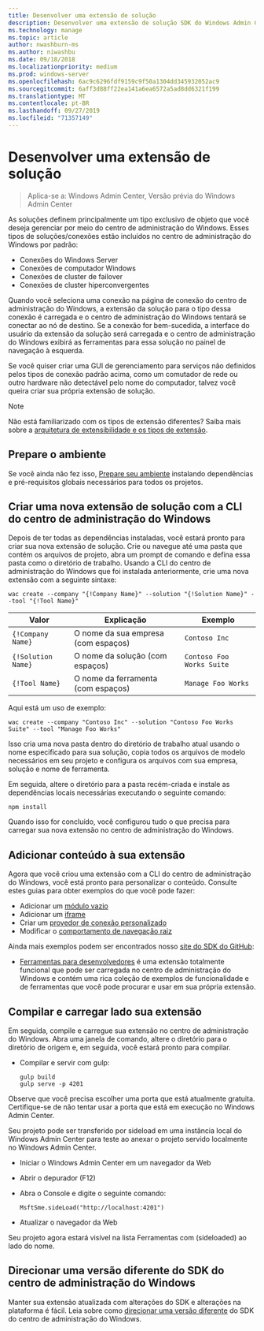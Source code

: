 ```yaml
---
title: Desenvolver uma extensão de solução
description: Desenvolver uma extensão de solução SDK do Windows Admin Center (projeto Honolulu)
ms.technology: manage
ms.topic: article
author: nwashburn-ms
ms.author: niwashbu
ms.date: 09/18/2018
ms.localizationpriority: medium
ms.prod: windows-server
ms.openlocfilehash: 6ac9c6296fdf9159c9f50a1304dd345932052ac9
ms.sourcegitcommit: 6aff3d88ff22ea141a6ea6572a5ad8dd6321f199
ms.translationtype: MT
ms.contentlocale: pt-BR
ms.lasthandoff: 09/27/2019
ms.locfileid: "71357149"
---
```

# <a name="develop-a-solution-extension"></a>Desenvolver uma extensão de solução

>Aplica-se a: Windows Admin Center, Versão prévia do Windows Admin Center

As soluções definem principalmente um tipo exclusivo de objeto que você deseja gerenciar por meio do centro de administração do Windows.  Esses tipos de soluções/conexões estão incluídos no centro de administração do Windows por padrão:

* Conexões do Windows Server
* Conexões de computador Windows
* Conexões de cluster de failover
* Conexões de cluster hiperconvergentes

Quando você seleciona uma conexão na página de conexão do centro de administração do Windows, a extensão da solução para o tipo dessa conexão é carregada e o centro de administração do Windows tentará se conectar ao nó de destino. Se a conexão for bem-sucedida, a interface do usuário da extensão da solução será carregada e o centro de administração do Windows exibirá as ferramentas para essa solução no painel de navegação à esquerda.

Se você quiser criar uma GUI de gerenciamento para serviços não definidos pelos tipos de conexão padrão acima, como um comutador de rede ou outro hardware não detectável pelo nome do computador, talvez você queira criar sua própria extensão de solução.

> [!NOTE]
> Não está familiarizado com os tipos de extensão diferentes? Saiba mais sobre a [arquitetura de extensibilidade e os tipos de extensão](understand-extensions.md).

## <a name="prepare-your-environment"></a>Prepare o ambiente

Se você ainda não fez isso, [Prepare seu ambiente](prepare-development-environment.md) instalando dependências e pré-requisitos globais necessários para todos os projetos.

## <a name="create-a-new-solution-extension-with-the-windows-admin-center-cli"></a>Criar uma nova extensão de solução com a CLI do centro de administração do Windows ##

Depois de ter todas as dependências instaladas, você estará pronto para criar sua nova extensão de solução.  Crie ou navegue até uma pasta que contém os arquivos de projeto, abra um prompt de comando e defina essa pasta como o diretório de trabalho.  Usando a CLI do centro de administração do Windows que foi instalada anteriormente, crie uma nova extensão com a seguinte sintaxe:

```
wac create --company "{!Company Name}" --solution "{!Solution Name}" --tool "{!Tool Name}"
```

| Valor | Explicação | Exemplo |
| ----- | ----------- | ------- |
| ```{!Company Name}``` | O nome da sua empresa (com espaços) | ```Contoso Inc``` |
| ```{!Solution Name}``` | O nome da solução (com espaços) | ```Contoso Foo Works Suite``` |
| ```{!Tool Name}``` | O nome da ferramenta (com espaços) | ```Manage Foo Works``` |

Aqui está um uso de exemplo:

```
wac create --company "Contoso Inc" --solution "Contoso Foo Works Suite" --tool "Manage Foo Works"
```

Isso cria uma nova pasta dentro do diretório de trabalho atual usando o nome especificado para sua solução, copia todos os arquivos de modelo necessários em seu projeto e configura os arquivos com sua empresa, solução e nome de ferramenta.  

Em seguida, altere o diretório para a pasta recém-criada e instale as dependências locais necessárias executando o seguinte comando:

```
npm install
```

Quando isso for concluído, você configurou tudo o que precisa para carregar sua nova extensão no centro de administração do Windows. 

## <a name="add-content-to-your-extension"></a>Adicionar conteúdo à sua extensão

Agora que você criou uma extensão com a CLI do centro de administração do Windows, você está pronto para personalizar o conteúdo.  Consulte estes guias para obter exemplos do que você pode fazer:

- Adicionar um [módulo vazio](guides/add-module.md)
- Adicionar um [iframe](guides/add-iframe.md)
- Criar um [provedor de conexão personalizado](guides/create-connection-provider.md)
- Modificar o [comportamento de navegação raiz](guides/modify-root-navigation.md)
 
Ainda mais exemplos podem ser encontrados nosso [site do SDK do GitHub](https://aka.ms/wacsdk):
-  [Ferramentas para desenvolvedores](https://github.com/Microsoft/windows-admin-center-sdk/tree/master/windows-admin-center-developer-tools) é uma extensão totalmente funcional que pode ser carregada no centro de administração do Windows e contém uma rica coleção de exemplos de funcionalidade e de ferramentas que você pode procurar e usar em sua própria extensão.

## <a name="build-and-side-load-your-extension"></a>Compilar e carregar lado sua extensão

Em seguida, compile e carregue sua extensão no centro de administração do Windows.  Abra uma janela de comando, altere o diretório para o diretório de origem e, em seguida, você estará pronto para compilar.

* Compilar e servir com gulp:

    ```
    gulp build
    gulp serve -p 4201
    ```

Observe que você precisa escolher uma porta que está atualmente gratuita. Certifique-se de não tentar usar a porta que está em execução no Windows Admin Center.

Seu projeto pode ser transferido por sideload em uma instância local do Windows Admin Center para teste ao anexar o projeto servido localmente no Windows Admin Center.

* Iniciar o Windows Admin Center em um navegador da Web
* Abrir o depurador (F12)
* Abra o Console e digite o seguinte comando:

    ```
    MsftSme.sideLoad("http://localhost:4201")
    ```

*   Atualizar o navegador da Web

Seu projeto agora estará visível na lista Ferramentas com (sideloaded) ao lado do nome.

## <a name="target-a-different-version-of-the-windows-admin-center-sdk"></a>Direcionar uma versão diferente do SDK do centro de administração do Windows

Manter sua extensão atualizada com alterações do SDK e alterações na plataforma é fácil.  Leia sobre como [direcionar uma versão diferente](target-sdk-version.md) do SDK do centro de administração do Windows.